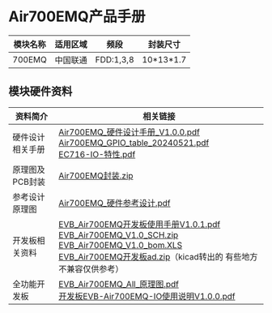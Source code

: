 # Air700EMQ产品手册

| 模块名称 |  适用区域 | 频段 | 封装尺寸 |
| ------- |  -------- | ---- | ------- |
| 700EMQ  | 中国联通  | FDD:1,3,8 | 10\*13\*1.7|

## 模块硬件资料

| 资料简介 | 相关链接|
| --- | --- |
| 硬件设计相关手册 | [Air700EMQ_硬件设计手册_V1.0.0.pdf](https://cdn.openluat-luatcommunity.openluat.com/attachment/20240812160444600_Air700EMQ_硬件设计手册_V1.0.0.pdf)<br>[Air700EMQ_GPIO_table_20240521.pdf](https://cdn.openluat-luatcommunity.openluat.com/attachment/20240521095504789_Air780EL&780ETGG&780ETG&700EL&700EY&700EC_GPIO_table_20240521.pdf)<br>[EC716-IO-特性.pdf](https://cdn.openluat-luatcommunity.openluat.com/attachment/20240508154944217_EC716-IO-特性.pdf)|
| 原理图及PCB封装  | [Air700EMQ封装.zip](https://cdn.openluat-luatcommunity.openluat.com/attachment/20231225171117125_Air700EL&700EY封装.zip)|
|  参考设计原理图  | [Air700EMQ_硬件参考设计.pdf](https://cdn.openluat-luatcommunity.openluat.com/attachment/20240228162252366_Air700EL_硬件参考设计.pdf)|
|  开发板相关资料 | [EVB_Air700EMQ开发板使用手册V1.0.1.pdf](https://cdn.openluat-luatcommunity.openluat.com/attachment/20240417135218605_EVB_Air700EC开发板使用手册V1.0.1.pdf)<br>[EVB_Air700EMQ_V1.0_SCH.zip](https://cdn.openluat-luatcommunity.openluat.com/attachment/20230308153627280_EVB_Air700E_V1.0_SCH.zip)<br>[EVB_Air700EMQ_V1.0_bom.XLS](https://cdn.openluat-luatcommunity.openluat.com/attachment/20230331111453962_EVB_Air700E_V1.0_bom.XLS)<br>[EVB_Air700EMQ开发板ad.zip](https://cdn.openluat-luatcommunity.openluat.com/attachment/20230510094340802_EVB_Air700E开发板ad.zip)（kicad转出的 有些地方不兼容仅供参考）|
|  全功能开发板  | [EVB_Air700EMQ_All_原理图.pdf](https://cdn.openluat-luatcommunity.openluat.com/attachment/20240528151044948_EVB_Air700EL_All_Func.pdf)<br>[开发板EVB-Air700EMQ-IO使用说明V1.0.0.pdf](https://cdn.openluat-luatcommunity.openluat.com/attachment/20240528160859252_开发板EVB-Air700EC-IO使用说明V1.0.0.pdf)|


